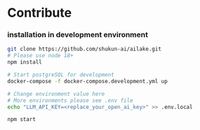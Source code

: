 # Contribute

### installation in development environment

```bash
git clone https://github.com/shukun-ai/ailake.git
# Please use node 18+
npm install

# Start postgreSQL for development
docker-compose -f docker-compose.development.yml up

# Change environment value here
# More environments please see .env file
echo "LLM_API_KEY=<replace_your_open_ai_key>" >> .env.local

npm start
```
